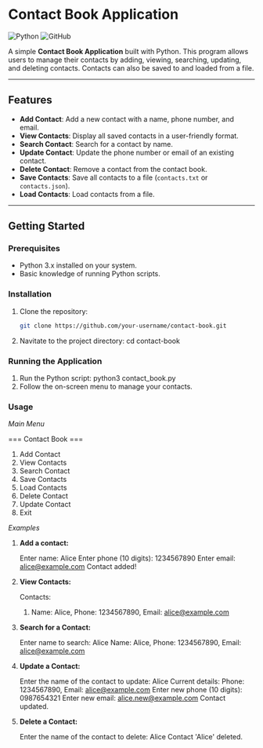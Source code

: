 # Contact Book Application

![Python](https://img.shields.io/badge/Python-3.x-blue) ![GitHub](https://img.shields.io/github/license/your-username/contact-book)

A simple **Contact Book Application** built with Python. This program allows users to manage their contacts by adding, viewing, searching, updating, and deleting contacts. Contacts can also be saved to and loaded from a file.

---

## **Features**
- **Add Contact**: Add a new contact with a name, phone number, and email.
- **View Contacts**: Display all saved contacts in a user-friendly format.
- **Search Contact**: Search for a contact by name.
- **Update Contact**: Update the phone number or email of an existing contact.
- **Delete Contact**: Remove a contact from the contact book.
- **Save Contacts**: Save all contacts to a file (`contacts.txt` or `contacts.json`).
- **Load Contacts**: Load contacts from a file.

---

## **Getting Started**

### **Prerequisites**
- Python 3.x installed on your system.
- Basic knowledge of running Python scripts.

### **Installation**
1. Clone the repository:
   ```bash
   git clone https://github.com/your-username/contact-book.git
2. Navitate to the project directory: 
    cd contact-book

### **Running the Application**
1. Run the Python script: 
    python3 contact_book.py
2. Follow the on-screen menu to manage your contacts. 

### **Usage**

*Main Menu*

=== Contact Book ===
1. Add Contact
2. View Contacts
3. Search Contact
4. Save Contacts
5. Load Contacts
6. Delete Contact
7. Update Contact
8. Exit

*Examples*

1. **Add a contact:**

    Enter name: Alice
    Enter phone (10 digits): 1234567890
    Enter email: alice@example.com
    Contact added!

2. **View Contacts:**
    
    Contacts:
    1. Name: Alice, Phone: 1234567890, Email: alice@example.com

3. **Search for a Contact:**
   
    Enter name to search: Alice
    Name: Alice, Phone: 1234567890, Email: alice@example.com
    
4. **Update a Contact:**
    
    Enter the name of the contact to update: Alice
    Current details: Phone: 1234567890, Email: alice@example.com
    Enter new phone (10 digits): 0987654321
    Enter new email: alice.new@example.com
    Contact updated.

5. **Delete a Contact:**
    
    Enter the name of the contact to delete: Alice
    Contact 'Alice' deleted.